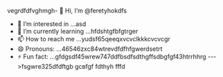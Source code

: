 vegrdfdfvghmgh- 👋 Hi, I’m @feretyhokdfs
- 👀 I’m interested in ...asd
- 🌱 I’m currently learning ...hfdshtgfbfgtrger
- 📫 How to reach me ...yudsf65qeeqxvcvclkkkcvcvcgr
- 😄 Pronouns: ...46546zxc84wtrevdfdfhfgwerdsetrt
- ⚡ Fun fact: ...gfdgsdf45wrew747ddfbsdfsdthgffsdbgfgf43htrrhhrg
--->fsgwre325dfdftgb
gcвfgf
fdthyh
fffd
